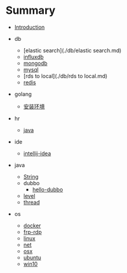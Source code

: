 # Summary
- [Introduction](README.md)

- db
  - [elastic search](./db/elastic search.md)
  - [influxdb](./db/influxdb.md)
  - [mongodb](./db/mongodb.md)
  - [mysql](./db/mysql.md)
  - [rds to local](./db/rds to local.md)
  - [redis](./db/redis.md)
- golang
  - [安装环境](./golang/安装环境.md)
- hr
  - [java](./hr/java.md)
- ide
  - [intellij-idea](./ide/intellij-idea.md)
- java
  - [String](./java/String.md)
  - dubbo
    - [hello-dubbo](./java/dubbo/hello-dubbo.md)
  - [level](./java/level.md)
  - [thread](./java/thread.md)
- os
  - [docker](./os/docker.md)
  - [frp-rdp](./os/frp-rdp.md)
  - [linux](./os/linux.md)
  - [net](./os/net.md)
  - [osx](./os/osx.md)
  - [ubuntu](./os/ubuntu.md)
  - [win10](./os/win10.md)
